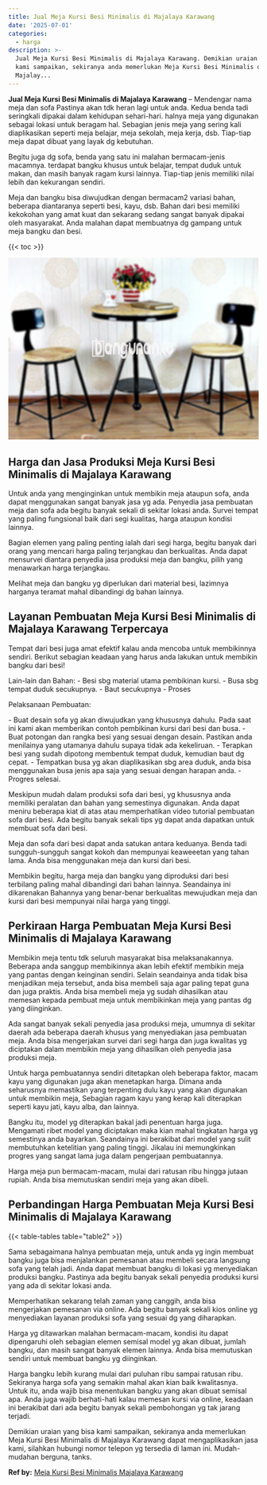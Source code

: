 ```yaml
---
title: Jual Meja Kursi Besi Minimalis di Majalaya Karawang
date: '2025-07-01'
categories:
  - harga
description: >-
  Jual Meja Kursi Besi Minimalis di Majalaya Karawang. Demikian uraian yang bisa
  kami sampaikan, sekiranya anda memerlukan Meja Kursi Besi Minimalis di
  Majalay...
---
```


**Jual Meja Kursi Besi Minimalis di Majalaya Karawang** – Mendengar nama meja dan sofa Pastinya akan tdk heran lagi untuk anda. Kedua benda tadi seringkali dipakai dalam kehidupan sehari-hari. halnya meja yang digunakan sebagai lokasi untuk beragam hal. Sebagian jenis meja yang sering kali diaplikasikan seperti meja belajar, meja sekolah, meja kerja, dsb. Tiap-tiap meja dapat dibuat yang layak dg kebutuhan.

Begitu juga dg sofa, benda yang satu ini malahan bermacam-jenis macamnya. terdapat bangku khusus untuk belajar, tempat duduk untuk makan, dan masih banyak ragam kursi lainnya. Tiap-tiap jenis memiliki nilai lebih dan kekurangan sendiri.

Meja dan bangku bisa diwujudkan dengan bermacam2 variasi bahan, beberapa diantaranya seperti besi, kayu, dsb. Bahan dari besi memiliki kekokohan yang amat kuat dan sekarang sedang sangat banyak dipakai oleh masyarakat. Anda malahan dapat membuatnya dg gampang untuk meja bangku dan besi.

{{< toc >}}

![Jual Meja Kursi Besi Minimalis di Majalaya Karawang](/images/jual-meja-besi-murah05.png)

## Harga dan Jasa Produksi Meja Kursi Besi Minimalis di Majalaya Karawang

Untuk anda yang menginginkan untuk membikin meja ataupun sofa, anda dapat menggunakan sangat banyak jasa yg ada. Penyedia jasa pembuatan meja dan sofa ada begitu banyak sekali di sekitar lokasi anda. Survei tempat yang paling fungsional baik dari segi kualitas, harga ataupun kondisi lainnya.

Bagian elemen yang paling penting ialah dari segi harga, begitu banyak dari orang yang mencari harga paling terjangkau dan berkualitas. Anda dapat mensurvei diantara penyedia jasa produksi meja dan bangku, pilih yang menawarkan harga terjangkau.

Melihat meja dan bangku yg diperlukan dari material besi, lazimnya harganya teramat mahal dibandingi dg bahan lainnya.

## Layanan Pembuatan Meja Kursi Besi Minimalis di Majalaya Karawang Terpercaya

Tempat dari besi juga amat efektif kalau anda mencoba untuk membikinnya sendiri. Berikut sebagian keadaan yang harus anda lakukan untuk membikin bangku dari besi!

Lain-lain dan Bahan: - Besi sbg material utama pembikinan kursi. - Busa sbg tempat duduk secukupnya. - Baut secukupnya - Proses

Pelaksanaan Pembuatan:

\- Buat desain sofa yg akan diwujudkan yang khususnya dahulu. Pada saat ini kami akan memberikan contoh pembikinan kursi dari besi dan busa. - Buat potongan dan rangka besi yang sesuai dengan desain. Pastikan anda menilainya yang utamanya dahulu supaya tidak ada kekeliruan. - Terapkan besi yang sudah dipotong membentuk tempat duduk, kemudian baut dg cepat. - Tempatkan busa yg akan diaplikasikan sbg area duduk, anda bisa menggunakan busa jenis apa saja yang sesuai dengan harapan anda. - Progres selesai.

Meskipun mudah dalam produksi sofa dari besi, yg khususnya anda memiliki peralatan dan bahan yang semestinya digunakan. Anda dapat meniru beberapa kiat di atas atau memperhatikan video tutorial pembuatan sofa dari besi. Ada begitu banyak sekali tips yg dapat anda dapatkan untuk membuat sofa dari besi.

Meja dan sofa dari besi dapat anda satukan antara keduanya. Benda tadi sungguh-sungguh sangat kokoh dan mempunyai keaweeetan yang tahan lama. Anda bisa menggunakan meja dan kursi dari besi.

Membikin begitu, harga meja dan bangku yang diproduksi dari besi terbilang paling mahal dibandingi dari bahan lainnya. Seandainya ini dikarenakan Bahannya yang benar-benar berkualitas mewujudkan meja dan kursi dari besi mempunyai nilai harga yang tinggi.

## Perkiraan Harga Pembuatan Meja Kursi Besi Minimalis di Majalaya Karawang

Membikin meja tentu tdk seluruh masyarakat bisa melaksanakannya. Beberapa anda sanggup membikinnya akan lebih efektif membikin meja yang pantas dengan keinginan sendiri. Selain seandainya anda tidak bisa menjadikan meja tersebut, anda bisa membeli saja agar paling tepat guna dan juga praktis. Anda bisa membeli meja yg sudah dihasilkan atau memesan kepada pembuat meja untuk membikinkan meja yang pantas dg yang diinginkan.

Ada sangat banyak sekali penyedia jasa produksi meja, umumnya di sekitar daerah ada beberapa daerah khusus yang menyediakan jasa pembuatan meja. Anda bisa mengerjakan survei dari segi harga dan juga kwalitas yg diciptakan dalam membikin meja yang dihasilkan oleh penyedia jasa produksi meja.

Untuk harga pembuatannya sendiri ditetapkan oleh beberapa faktor, macam kayu yang digunakan juga akan menetapkan harga. Dimana anda seharusnya memastikan yang terpenting dulu kayu yang akan digunakan untuk membikin meja, Sebagian ragam kayu yang kerap kali diterapkan seperti kayu jati, kayu alba, dan lainnya.

Bangku itu, model yg diterapkan bakal jadi penentuan harga juga. Mengamati ribet model yang diciptakan maka kian mahal tingkatan harga yg semestinya anda bayarkan. Seandainya ini berakibat dari model yang sulit membutuhkan ketelitian yang paling tinggi. Jikalau ini memungkinkan progres yang sangat lama juga dalam pengerjaan pembuatannya.

Harga meja pun bermacam-macam, mulai dari ratusan ribu hingga jutaan rupiah. Anda bisa memutuskan sendiri meja yang akan dibeli.

## Perbandingan Harga Pembuatan Meja Kursi Besi Minimalis di Majalaya Karawang

{{< table-tables table="table2" >}}

Sama sebagaimana halnya pembuatan meja, untuk anda yg ingin membuat bangku juga bisa menjalankan pemesanan atau membeli secara langsung sofa yang telah jadi. Anda dapat membuat bangku di lokasi yg menyediakan produksi bangku. Pastinya ada begitu banyak sekali penyedia produksi kursi yang ada di sekitar lokasi anda.

Memperhatikan sekarang telah zaman yang canggih, anda bisa mengerjakan pemesanan via online. Ada begitu banyak sekali kios online yg menyediakan layanan produksi sofa yang sesuai dg yang diharapkan.

Harga yg ditawarkan malahan bermacam-macam, kondisi itu dapat dipengaruhi oleh sebagian elemen semisal model yg akan dibuat, jumlah bangku, dan masih sangat banyak elemen lainnya. Anda bisa memutuskan sendiri untuk membuat bangku yg diinginkan.

Harga bangku lebih kurang mulai dari puluhan ribu sampai ratusan ribu. Sekiranya harga sofa yang semakin mahal akan kian baik kwalitasnya. Untuk itu, anda wajib bisa menentukan bangku yang akan dibuat semisal apa. Anda juga wajib berhati-hati kalau memesan kursi via online, keadaan ini berakibat dari ada begitu banyak sekali pembohongan yg tak jarang terjadi.

Demikian uraian yang bisa kami sampaikan, sekiranya anda memerlukan Meja Kursi Besi Minimalis di Majalaya Karawang dapat mengaplikasikan jasa kami, silahkan hubungi nomor telepon yg tersedia di laman ini. Mudah-mudahan berguna, tanks.

**Ref by:** [Meja Kursi Besi Minimalis Majalaya Karawang](https://id.wikipedia.org/wiki/Meja)
